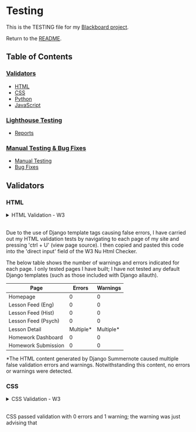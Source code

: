 # Testing
This is the TESTING file for my [Blackboard project](https://pp4-blackboard-784826d2762e.herokuapp.com/).

Return to the [README](/README.md). 

## Table of Contents
### [Validators](#validators)
* [HTML](#html)
* [CSS](#css)
* [Python](#Python)
* [JavaScript](#javascript)
### [Lighthouse Testing](#lighthouse-reports)
* [Reports](#reports)
### [Manual Testing & Bug Fixes](#manual-testing--bug-fixes)
* [Manual Testing](#manual-testing)
* [Bug Fixes](#bug-fixes)

## Validators

### HTML

<details>
<summary> HTML Validation - W3 </summary>

![Screenshot of HTML Validation from W3](/_readme-docs/images/validator_html.png)
</details>
<br>

Due to the use of Django template tags causing false errors, I have carried out my HTML validation tests by navigating to each page of my site and pressing 'ctrl + U' (view page source). I then copied and pasted this code into the 'direct input' field of the W3 Nu Html Checker.

The below table shows the number of warnings and errors indicated for each page. I only tested pages I have built; I have not tested any default Django templates (such as those included with Django allauth).

| **Page** | **Errors** | **Warnings**|
| --- | --- | --- |
| Homepage | 0 | 0 |
| Lesson Feed (Eng) | 0 | 0 |
| Lesson Feed (Hist) | 0 | 0 |
| Lesson Feed (Psych) | 0 | 0 |
| Lesson Detail | Multiple* | Multiple* |
| Homework Dashboard | 0 | 0 |
| Homework Submission | 0 | 0 |

*The HTML content generated by Django Summernote caused multiple false validation errors and warnings. Notwithstanding this content, no errors or warnings were detected.

### CSS

<details>
<summary> CSS Validation - W3 </summary>

![Screenshot of HTML Validation from W3](/_readme-docs/images/validator_css.png)
</details>
<br>

CSS passed validation with 0 errors and 1 warning; the warning was just advising that 
